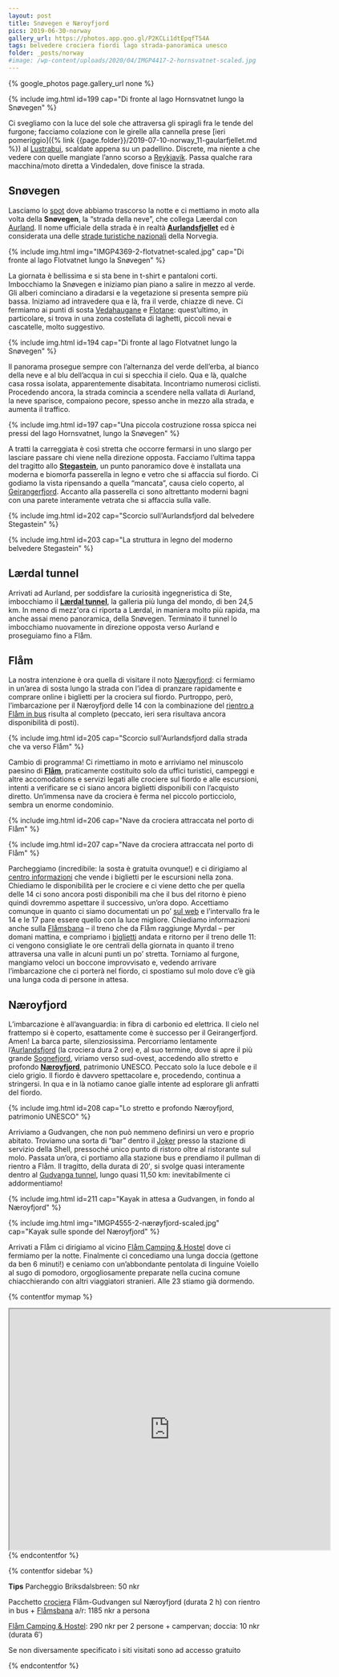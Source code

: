 ```yaml
---
layout: post
title: Snøvegen e Næroyfjord
pics: 2019-06-30-norway
gallery_url: https://photos.app.goo.gl/P2KCLi1dtEpqfT54A
tags: belvedere crociera fiordi lago strada-panoramica unesco
folder: _posts/norway
#image: /wp-content/uploads/2020/04/IMGP4417-2-hornsvatnet-scaled.jpg
---
```


{% google_photos page.gallery_url none %}

{% include img.html id=199 cap="Di fronte al lago Hornsvatnet lungo la Snøvegen" %}

Ci svegliamo con la luce del sole che attraversa gli spiragli fra le tende del furgone; facciamo colazione con le girelle alla cannella prese [ieri pomeriggio]({% link {{page.folder}}/2019-07-10-norway_11-gaularfjellet.md %}) al [Lustrabui](http://lustrabui.no/index.html), scaldate appena su un padellino. Discrete, ma niente a che vedere con quelle mangiate l’anno scorso a [Reykjavik](http://www.van42.org/2018/07/28/islanda/). Passa qualche rara macchina/moto diretta a Vindedalen, dove finisce la strada.

## Snøvegen

Lasciamo lo [spot](https://park4night.com/lieu/127464//vindedalen-unnamed-road/norway/l%C3%A6rdal-kommune#.Xoo4S4gzaUl) dove abbiamo trascorso la notte e ci mettiamo in moto alla volta della **Snøvegen**, la “strada della neve”, che collega Læerdal con [Aurland](https://en.sognefjord.no/fjord-villages/towns-and-villages/aurland). Il nome ufficiale della strada è in realtà **[Aurlandsfjellet](https://www.nasjonaleturistveger.no/en/routes/aurlandsfjellet)** ed è considerata una delle [strade turistiche nazionali](https://www.nasjonaleturistveger.no/en/routes) della Norvegia.

{% include img.html img="IMGP4369-2-flotvatnet-scaled.jpg" cap="Di fronte al lago Flotvatnet lungo la Snøvegen" %}

La giornata è bellissima e si sta bene in t-shirt e pantaloni corti. Imbocchiamo la Snøvegen e iniziamo pian piano a salire in mezzo al verde. Gli alberi cominciano a diradarsi e la vegetazione si presenta sempre più bassa. Iniziamo ad intravedere qua e là, fra il verde, chiazze di neve. Ci fermiamo ai punti di sosta [Vedahaugane](https://www.nasjonaleturistveger.no/en/routes/aurlandsfjellet?attraction=Vedahaugane) e [Flotane](https://www.nasjonaleturistveger.no/no/turistvegene/aurlandsfjellet?attraksjon=Flotane): quest’ultimo, in particolare, si trova in una zona costellata di laghetti, piccoli nevai e cascatelle, molto suggestivo.

{% include img.html id=194 cap="Di fronte al lago Flotvatnet lungo la Snøvegen" %}

Il panorama prosegue sempre con l’alternanza del verde dell’erba, al bianco della neve e al blu dell’acqua in cui si specchia il cielo. Qua e là, qualche casa rossa isolata, apparentemente disabitata. Incontriamo numerosi ciclisti. Procedendo ancora, la strada comincia a scendere nella vallata di Aurland, la neve sparisce, compaiono pecore, spesso anche in mezzo alla strada, e aumenta il traffico.

{% include img.html id=197 cap="Una piccola costruzione rossa spicca nei pressi del lago Hornsvatnet, lungo la Snøvegen" %}

A tratti la carreggiata è così stretta che occorre fermarsi in uno slargo per lasciare passare chi viene nella direzione opposta. Facciamo l’ultima tappa del tragitto allo **[Stegastein](https://www.visitnorway.com/listings/stegastein-viewpoint/171495/)**, un punto panoramico dove è installata una moderna e biomorfa passerella in legno e vetro che si affaccia sul fiordo. Ci godiamo la vista ripensando a quella “mancata”, causa cielo coperto, al [Geirangerfjord](https://www.geirangerfjord.no/english). Accanto alla passerella ci sono altrettanto moderni bagni con una parete interamente vetrata che si affaccia sulla valle.

{% include img.html id=202 cap="Scorcio sull'Aurlandsfjord dal belvedere Stegastein" %}

{% include img.html id=203 cap="La struttura in legno del moderno belvedere Stegastein" %}

## Lærdal tunnel

Arrivati ad Aurland, per soddisfare la curiosità ingegneristica di Ste, imbocchiamo il **[Lærdal tunnel](https://www.visitnorway.com/listings/l%C3%A6rdalstunnelen-worlds-longest-road-tunnel/12205/)**, la galleria più lunga del mondo, di ben 24,5 km. In meno di mezz'ora ci riporta a Lærdal, in maniera molto più rapida, ma anche assai meno panoramica, della Snøvegen. Terminato il tunnel lo imbocchiamo nuovamente in direzione opposta verso Aurland e proseguiamo fino a Flåm.

## Flåm

La nostra intenzione è ora quella di visitare il noto [Næroyfjord](https://www.visitnorway.com/listings/the-unesco-n%C3%A6r%C3%B8yfjord/12020/): ci fermiamo in un’area di sosta lungo la strada con l’idea di pranzare rapidamente e comprare online i biglietti per la crociera sul fiordo. Purtroppo, però, l’imbarcazione per il Næroyfjord delle 14 con la combinazione del [rientro a Flåm in bus](https://www.visitflam.com/packages/naeroyfjord-round-trip/) risulta al completo (peccato, ieri sera risultava ancora disponibilità di posti).

{% include img.html id=205 cap="Scorcio sull'Aurlandsfjord dalla strada che va verso Flåm" %}

Cambio di programma! Ci rimettiamo in moto e arriviamo nel minuscolo paesino di **[Flåm](https://www.visitflam.com/)**, praticamente costituito solo da uffici turistici, campeggi e altre accomodations e servizi legati alle crociere sul fiordo e alle escursioni, intenti a verificare se ci siano ancora biglietti disponibili con l’acquisto diretto. Un’immensa nave da crociera è ferma nel piccolo porticciolo, sembra un enorme condominio.

{% include img.html id=206 cap="Nave da crociera attraccata nel porto di Flåm" %}

{% include img.html id=207 cap="Nave da crociera attraccata nel porto di Flåm" %}

Parcheggiamo (incredibile: la sosta è gratuita ovunque!) e ci dirigiamo al [centro informazioni](https://www.visitflam.com/) che vende i biglietti per le escursioni nella zona. Chiediamo le disponibilità per le crociere e ci viene detto che per quella delle 14 ci sono ancora posti disponibili ma che il bus del ritorno è pieno quindi dovremmo aspettare il successivo, un’ora dopo. Accettiamo comunque in quanto ci siamo documentati un po’ [sul web](https://www.tripadvisor.com/ShowTopic-g230076-i1516-k11812885-Best_time_of_the_day_to_do_Flamsbana_and_Naeroyfjord_cruise-Flam_Aurland_Municipality_Sogn.html) e l’intervallo fra le 14 e le 17 pare essere quello con la luce migliore. Chiediamo informazioni anche sulla [Flåmsbana](https://www.visitflam.com/flamsbana/) – il treno che da Flåm raggiunge Myrdal – per domani mattina, e compriamo i [biglietti](https://booking.visitflam.com/en/to-do/a1488268/the-fl%C3%A5m-railway/showdetails) andata e ritorno per il treno delle 11: ci vengono consigliate le ore centrali della giornata in quanto il treno attraversa una valle in alcuni punti un po’ stretta. Torniamo al furgone, mangiamo veloci un boccone improvvisato e, vedendo arrivare l’imbarcazione che ci porterà nel fiordo, ci spostiamo sul molo dove c’è già una lunga coda di persone in attesa.

## Næroyfjord

L’imbarcazione è all’avanguardia: in fibra di carbonio ed elettrica. Il cielo nel frattempo si è coperto, esattamente come è successo per il Geirangerfjord. Amen! La barca parte, silenziosissima. Percorriamo lentamente l’[Aurlandsfjord](https://www.fjords.com/the-aurlandsfjord-and-naeroyfjord/) (la crociera dura 2 ore) e, al suo termine, dove si apre il più grande [Sognefjord](https://en.sognefjord.no/), viriamo verso sud-ovest, accedendo allo stretto e profondo **[Næroyfjord](https://whc.unesco.org/en/list/1195/)**, patrimonio UNESCO. Peccato solo la luce debole e il cielo grigio. Il fiordo è davvero spettacolare e, procedendo, continua a stringersi. In qua e in là notiamo canoe gialle intente ad esplorare gli anfratti del fiordo.

{% include img.html id=208 cap="Lo stretto e profondo Næroyfjord, patrimonio UNESCO" %}

Arriviamo a Gudvangen, che non può nemmeno definirsi un vero e proprio abitato. Troviamo una sorta di “bar” dentro il [Joker](https://joker.no/) presso la stazione di servizio della Shell, pressoché unico punto di ristoro oltre al ristorante sul molo. Passata un’ora, ci portiamo alla stazione bus e prendiamo il pullman di rientro a Flåm. Il tragitto, della durata di 20′, si svolge quasi interamente dentro al [Gudvanga tunnel](https://en.wikipedia.org/wiki/Gudvanga_Tunnel), lungo quasi 11,50 km: inevitabilmente ci addormentiamo!

{% include img.html id=211 cap="Kayak in attesa a Gudvangen, in fondo al Næroyfjord" %}

{% include img.html img="IMGP4555-2-nærøyfjord-scaled.jpg" cap="Kayak sulle sponde del Næroyfjord" %}

Arrivati a Flåm ci dirigiamo al vicino [Flåm Camping &amp; Hostel](https://www.flaam-camping.no/) dove ci fermiamo per la notte. Finalmente ci concediamo una lunga doccia (gettone da ben 6 minuti!) e ceniamo con un’abbondante pentolata di linguine Voiello al sugo di pomodoro, orgogliosamente preparate nella cucina comune chiacchierando con altri viaggiatori stranieri. Alle 23 stiamo già dormendo.

{% contentfor mymap %}
<iframe src="https://www.google.com/maps/d/embed?mid=1ssgIdwKVBlgoCe10ICPhkEn2FS6bHRaj&ehbc=2E312F" width="640" height="480"></iframe>
{% endcontentfor %}

{% contentfor sidebar %}

**Tips**
Parcheggio Briksdalsbreen: 50 nkr

Pacchetto [crociera](https://www.visitflam.com/packages/naeroyfjord-round-trip/) Flåm-Gudvangen sul Næroyfjord (durata 2 h) con rientro in bus + [Flåmsbana](https://booking.visitflam.com/en/to-do/a1488268/the-fl%C3%A5m-railway/showdetails) a/r: 1185 nkr a persona

[Flåm Camping &amp; Hostel](https://www.flaam-camping.no/): 290 nkr per 2 persone + campervan; doccia: 10 nkr (durata 6′)

Se non diversamente specificato i siti visitati sono ad accesso gratuito

{% endcontentfor %}